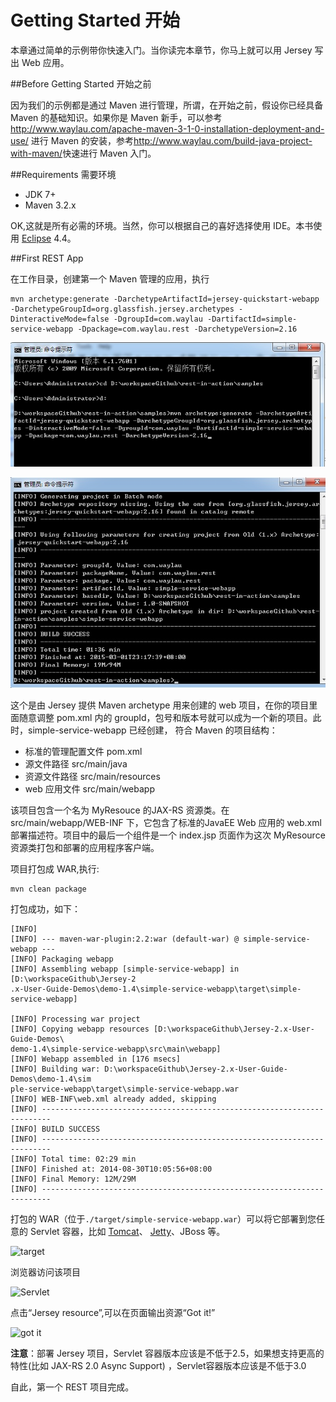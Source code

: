 Getting Started 开始
========================

本章通过简单的示例带你快速入门。当你读完本章节，你马上就可以用 Jersey 写出 Web 应用。

##Before Getting Started 开始之前

因为我们的示例都是通过 Maven 进行管理，所谓，在开始之前，假设你已经具备 Maven 的基础知识。如果你是 Maven 新手，可以参考<http://www.waylau.com/apache-maven-3-1-0-installation-deployment-and-use/> 进行 Maven 的安装，参考<http://www.waylau.com/build-java-project-with-maven/>快速进行 Maven 入门。 

##Requirements 需要环境

* JDK 7+
* Maven 3.2.x

OK,这就是所有必需的环境。当然，你可以根据自己的喜好选择使用 IDE。本书使用 [Eclipse](http://www.eclipse.org/) 4.4。

##First REST App

在工作目录，创建第一个 Maven 管理的应用，执行 

	mvn archetype:generate -DarchetypeArtifactId=jersey-quickstart-webapp -DarchetypeGroupId=org.glassfish.jersey.archetypes -DinteractiveMode=false -DgroupId=com.waylau -DartifactId=simple-service-webapp -Dpackage=com.waylau.rest -DarchetypeVersion=2.16

![](../images/first-rest-app-00.jpg)

![](../images/first-rest-app-01.jpg)

这个是由 Jersey 提供 Maven archetype 用来创建的 web 项目，在你的项目里面随意调整 pom.xml 内的 groupId，包号和版本号就可以成为一个新的项目。此时，simple-service-webapp 已经创建， 符合 Maven 的项目结构：

* 标准的管理配置文件 pom.xml
* 源文件路径 src/main/java
* 资源文件路径 src/main/resources
* web 应用文件 src/main/webapp


该项目包含一个名为 MyResouce 的JAX-RS 资源类。在 src/main/webapp/WEB-INF 下，它包含了标准的JavaEE Web 应用的 web.xml 部署描述符。项目中的最后一个组件是一个 index.jsp 页面作为这次 MyResource 资源类打包和部署的应用程序客户端。

项目打包成 WAR,执行:

	mvn clean package

打包成功，如下：
	
	[INFO]
	[INFO] --- maven-war-plugin:2.2:war (default-war) @ simple-service-webapp ---
	[INFO] Packaging webapp
	[INFO] Assembling webapp [simple-service-webapp] in [D:\workspaceGithub\Jersey-2
	.x-User-Guide-Demos\demo-1.4\simple-service-webapp\target\simple-service-webapp]
	
	[INFO] Processing war project
	[INFO] Copying webapp resources [D:\workspaceGithub\Jersey-2.x-User-Guide-Demos\
	demo-1.4\simple-service-webapp\src\main\webapp]
	[INFO] Webapp assembled in [176 msecs]
	[INFO] Building war: D:\workspaceGithub\Jersey-2.x-User-Guide-Demos\demo-1.4\sim
	ple-service-webapp\target\simple-service-webapp.war
	[INFO] WEB-INF\web.xml already added, skipping
	[INFO] ------------------------------------------------------------------------
	[INFO] BUILD SUCCESS
	[INFO] ------------------------------------------------------------------------
	[INFO] Total time: 02:29 min
	[INFO] Finished at: 2014-08-30T10:05:56+08:00
	[INFO] Final Memory: 12M/29M
	[INFO] ------------------------------------------------------------------------

打包的 WAR（位于`./target/simple-service-webapp.war`）可以将它部署到您任意的 Servlet 容器，比如 [Tomcat](http://tomcat.apache.org/)、 [Jetty](http://www.eclipse.org/jetty/)、JBoss 等。
 
![target](http://i1288.photobucket.com/albums/b484/waylau/waylau%20blog/Jersey-2-User-Guide/14-002_zps4abe828a.jpg)

浏览器访问该项目

![Servlet](http://i1288.photobucket.com/albums/b484/waylau/waylau%20blog/Jersey-2-User-Guide/14-003_zpsea860000.jpg)

点击“Jersey resource”,可以在页面输出资源“Got it!”

![got it](http://i1288.photobucket.com/albums/b484/waylau/waylau%20blog/Jersey-2-User-Guide/14-004_zpse1995c15.jpg)

**注意**：部署 Jersey 项目，Servlet 容器版本应该是不低于2.5，如果想支持更高的特性(比如 JAX-RS 2.0 Async Support) ，Servlet容器版本应该是不低于3.0

自此，第一个 REST 项目完成。